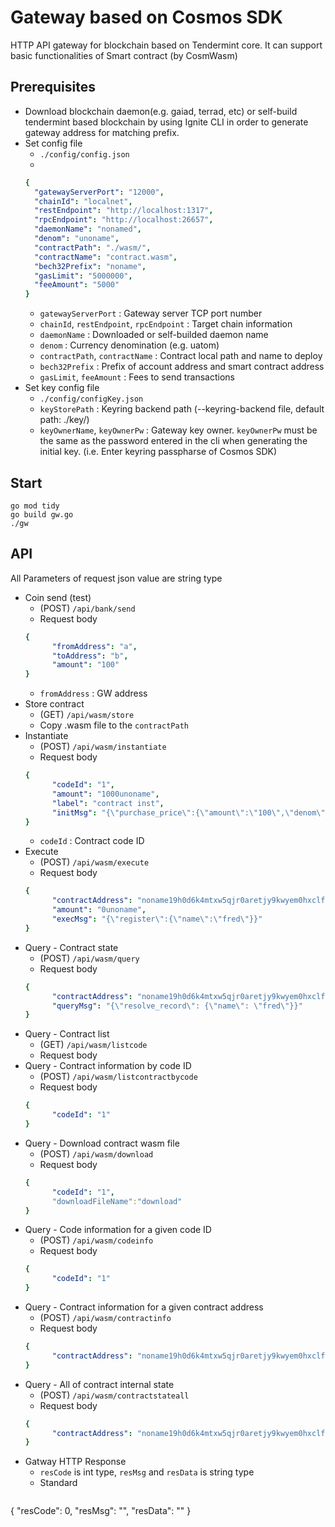 # Gateway based on Cosmos SDK
HTTP API gateway for blockchain based on Tendermint core. It can support basic functionalities of Smart contract (by CosmWasm) 

## Prerequisites
- Download blockchain daemon(e.g. gaiad, terrad, etc) or self-build tendermint based blockchain by using Ignite CLI in order to generate gateway address for matching prefix. 
- Set config file
  - `./config/config.json`
  - 
  ```yaml
  {
    "gatewayServerPort": "12000",
    "chainId": "localnet",
    "restEndpoint": "http://localhost:1317",
    "rpcEndpoint": "http://localhost:26657",
    "daemonName": "nonamed",
    "denom": "unoname",
    "contractPath": "./wasm/",
    "contractName": "contract.wasm",
    "bech32Prefix": "noname",
    "gasLimit": "5000000",
    "feeAmount": "5000"
  }
  ```
  - `gatewayServerPort` : Gateway server TCP port number
  - `chainId`, `restEndpoint`, `rpcEndpoint` : Target chain information
  - `daemonName` : Downloaded or self-builded daemon name
  - `denom` : Currency denomination (e.g. uatom)
  - `contractPath`, `contractName` : Contract local path and name to deploy
  - `bech32Prefix` : Prefix of account address and smart contract address
  - `gasLimit`, `feeAmount` : Fees to send transactions
- Set key config file
  - `./config/configKey.json`
  - `keyStorePath` : Keyring backend path (--keyring-backend file, default path: ./key/)
  - `keyOwnerName`, `keyOwnerPw` : Gateway key owner. `keyOwnerPw` must be the same as the password entered in the cli when generating the initial key. (i.e. Enter keyring passpharse of Cosmos SDK)
  
## Start
```shell
go mod tidy
go build gw.go
./gw
```

## API
All Parameters of request json value are string type
- Coin send (test)
  - (POST) `/api/bank/send`
  - Request body
  ``` yaml
  {
        "fromAddress": "a",
        "toAddress": "b",
        "amount": "100"
  }
    ```
  - `fromAddress` : GW address
- Store contract
  - (GET) `/api/wasm/store`
  - Copy .wasm file to the `contractPath`
- Instantiate 
  - (POST) `/api/wasm/instantiate`
  - Request body
  ```yaml
  {
        "codeId": "1",
        "amount": "1000unoname",
        "label": "contract inst",
        "initMsg": "{\"purchase_price\":{\"amount\":\"100\",\"denom\":\"unoname\"}"
  }
  ```
  - `codeId` : Contract code ID
- Execute
  - (POST) `/api/wasm/execute`
  - Request body
  ```yaml
  {
        "contractAddress": "noname19h0d6k4mtxw5qjr0aretjy9kwyem0hxclf88ka2uwjn47e90mqrqk4tkjt",
        "amount": "0unoname",
        "execMsg": "{\"register\":{\"name\":\"fred\"}}"
  }
  ```
- Query - Contract state
  - (POST) `/api/wasm/query`
  - Request body
  ```yaml
  {
        "contractAddress": "noname19h0d6k4mtxw5qjr0aretjy9kwyem0hxclf88ka2uwjn47e90mqrqk4tkjt",
        "queryMsg": "{\"resolve_record\": {\"name\": \"fred\"}}"
  }
  ```
- Query - Contract list
  - (GET) `/api/wasm/listcode`
  - Request body
- Query - Contract information by code ID
  - (POST) `/api/wasm/listcontractbycode`
  - Request body
  ```yaml
  {
        "codeId": "1"
  }
  ```
- Query - Download contract wasm file
  - (POST) `/api/wasm/download`
  - Request body
  ```yaml
  {
        "codeId": "1",
        "downloadFileName":"download"
  }
  ```
- Query - Code information for a given code ID
  - (POST) `/api/wasm/codeinfo`
  - Request body
  ```yaml
  {
        "codeId": "1"
  }
  ```
- Query - Contract information for a given contract address
  - (POST) `/api/wasm/contractinfo`
  - Request body
  ```yaml
  {
        "contractAddress": "noname19h0d6k4mtxw5qjr0aretjy9kwyem0hxclf88ka2uwjn47e90mqrqk4tkjt"
  }
  ```
- Query - All of contract internal state
  - (POST) `/api/wasm/contractstateall`
  - Request body
  ```yaml
  {
        "contractAddress": "noname19h0d6k4mtxw5qjr0aretjy9kwyem0hxclf88ka2uwjn47e90mqrqk4tkjt"
  }
  ```
 - Gatway HTTP Response 
   - `resCode` is int type, `resMsg` and `resData` is string type
   - Standard
   ```yaml
  {
        "resCode": 0,
        "resMsg": "",
        "resData": ""
  }
  ```